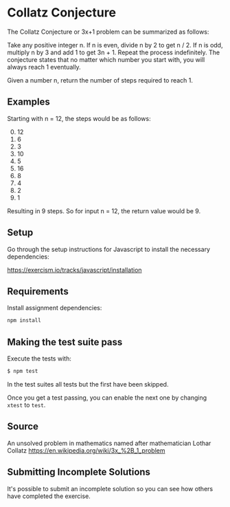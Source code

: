 # Collatz Conjecture

The Collatz Conjecture or 3x+1 problem can be summarized as follows:

Take any positive integer n. If n is even, divide n by 2 to get n / 2. If n is
odd, multiply n by 3 and add 1 to get 3n + 1. Repeat the process indefinitely.
The conjecture states that no matter which number you start with, you will
always reach 1 eventually.

Given a number n, return the number of steps required to reach 1.

## Examples

Starting with n = 12, the steps would be as follows:

0.  12
1.  6
2.  3
3.  10
4.  5
5.  16
6.  8
7.  4
8.  2
9.  1

Resulting in 9 steps. So for input n = 12, the return value would be 9.

## Setup

Go through the setup instructions for Javascript to install the necessary
dependencies:

<https://exercism.io/tracks/javascript/installation>

## Requirements

Install assignment dependencies:

```bash
npm install
```

## Making the test suite pass

Execute the tests with:

```bash
$ npm test
```

In the test suites all tests but the first have been skipped.

Once you get a test passing, you can enable the next one by changing `xtest` to
`test`.

## Source

An unsolved problem in mathematics named after mathematician Lothar Collatz <https://en.wikipedia.org/wiki/3x_%2B_1_problem>

## Submitting Incomplete Solutions

It's possible to submit an incomplete solution so you can see how others have
completed the exercise.
